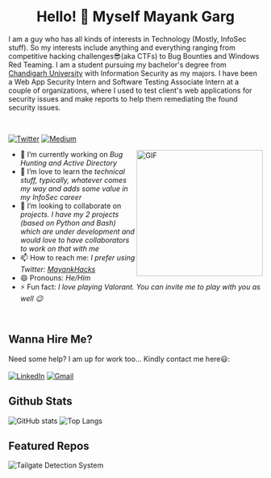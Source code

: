 <br>
<br>
<h1 align="center">Hello! 👋 Myself Mayank Garg </h1>

<p aligh="left">I am a guy who has all kinds of interests in Technology (Mostly, InfoSec stuff). So my interests include anything and everything ranging from competitive hacking challenges😎(aka CTFs) to Bug Bounties and Windows Red Teaming. I am a student pursuing my bachelor's degree from <a href='https://www.cuchd.in/'>Chandigarh University</a> with Information Security as my majors. I have been a Web App Security Intern and Software Testing Associate Intern at a couple of organizations, where I used to test client's web applications for security issues and make reports to help them remediating the found security issues.</p>

<br>

[![Twitter](https://img.shields.io/static/v1?style=for-the-badge&logo=twitter&label=Twitter&message=MayankHacks&color=blue)](https://twitter.com/MayankHacks)
[![Medium](https://img.shields.io/static/v1?style=for-the-badge&logo=circle&label=Medium&message=0xmayankgarg&color=black)](https://0xmayankgarg.medium.com)


<img align="right" alt="GIF" src="https://media.giphy.com/media/YTDZakyAorkLDYqN0q/giphy.gif" width='250' />

- 🔭 I’m currently working on _Bug Hunting and Active Directory_
- 🌱 I’m love to learn the _technical stuff, typically, whatever comes my way and adds some value in my InfoSec career_
- 👯 I’m looking to collaborate on _projects. I have my 2 projects (based on Python and Bash) which are under development and would love to have collaborators to work on that with me_
- 📫 How to reach me: _I prefer using Twitter: <a href='https://twitter.com/MayankHacks'>MayankHacks</a>_
- 😄 Pronouns: _He/Him_
- ⚡ Fun fact: _I love playing Valorant. You can invite me to play with you as well :wink:_

<br>

## Wanna Hire Me?
Need some help? I am up for work too... Kindly contact me here😃:
<br>
<br>
[![LinkedIn](https://img.shields.io/static/v1?style=for-the-badge&logo=linkedin&label=LinkedIn&message=iMayankGarg&color=blue)](https://linkedin.com/in/imayankgarg)
[![Gmail](https://img.shields.io/static/v1?style=for-the-badge&logo=gmail&label=Gmail&message=gargmayank697@gmail.com&color=red)](mailto:gargmayank697@gmail.com)


## Github Stats

![GitHub stats](https://github-readme-stats.vercel.app/api?username=mayankgarg0987&show_icons=true&theme=vue-dark&count_private=true)
![Top Langs](https://github-readme-stats.vercel.app/api/top-langs/?username=mayankgarg0987&count_private=true&theme=vue-dark&layout=compact)


## Featured Repos

![Tailgate Detection System](https://github-readme-stats.vercel.app/api/pin/?username=mayankgarg0987&repo=tailgating-detection-system&theme=vue-dark)
